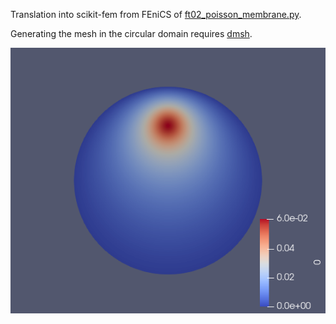 Translation into scikit-fem from FEniCS of
[ft02_poisson_membrane.py](https://fenicsproject.org/pub/tutorial/python/vol1/ft02_poisson_membrane.py).

Generating the mesh in the circular domain requires
[dmsh](https://pypi.org/project/dmsh).

![deflexion.png](./deflexion.png)